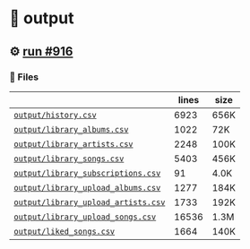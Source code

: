 # 📝  output 

## ⚙️ [run #916](https://github.com/jwenerd/ytm-dl/actions/runs/8620547015)

### 📁 Files

|                                                                         |lines|size|
|-------------------------------------------------------------------------|-----|----|
|[`output/history.csv` ](output/history.csv)                              |6923 |656K|
|[`output/library_albums.csv` ](output/library_albums.csv)                |1022 |72K |
|[`output/library_artists.csv` ](output/library_artists.csv)              |2248 |100K|
|[`output/library_songs.csv` ](output/library_songs.csv)                  |5403 |456K|
|[`output/library_subscriptions.csv` ](output/library_subscriptions.csv)  |91   |4.0K|
|[`output/library_upload_albums.csv` ](output/library_upload_albums.csv)  |1277 |184K|
|[`output/library_upload_artists.csv` ](output/library_upload_artists.csv)|1733 |192K|
|[`output/library_upload_songs.csv` ](output/library_upload_songs.csv)    |16536|1.3M|
|[`output/liked_songs.csv` ](output/liked_songs.csv)                      |1664 |140K|